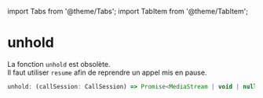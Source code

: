 import Tabs from '@theme/Tabs';
import TabItem from '@theme/TabItem';

# unhold

La fonction `unhold` est obsolète.  
Il faut utiliser `resume` afin de reprendre un appel mis en pause.

```js
unhold: (callSession: CallSession) => Promise<MediaStream | void | null | undefined>;
```